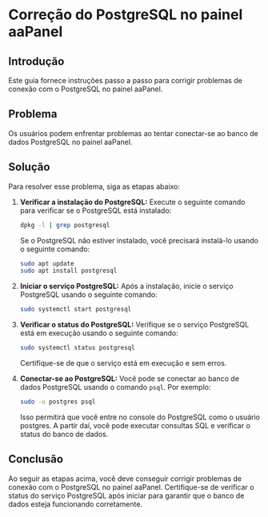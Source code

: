 # Correção do PostgreSQL no painel aaPanel

## Introdução
Este guia fornece instruções passo a passo para corrigir problemas de conexão com o PostgreSQL no painel aaPanel.

## Problema
Os usuários podem enfrentar problemas ao tentar conectar-se ao banco de dados PostgreSQL no painel aaPanel.

## Solução
Para resolver esse problema, siga as etapas abaixo:

1. **Verificar a instalação do PostgreSQL:**
   Execute o seguinte comando para verificar se o PostgreSQL está instalado:

   ```bash
   dpkg -l | grep postgresql
   ```

   Se o PostgreSQL não estiver instalado, você precisará instalá-lo usando o seguinte comando:

   ```bash
   sudo apt update
   sudo apt install postgresql
   ```

2. **Iniciar o serviço PostgreSQL:**
   Após a instalação, inicie o serviço PostgreSQL usando o seguinte comando:

   ```bash
   sudo systemctl start postgresql
   ```

3. **Verificar o status do PostgreSQL:**
   Verifique se o serviço PostgreSQL está em execução usando o seguinte comando:

   ```bash
   sudo systemctl status postgresql
   ```

   Certifique-se de que o serviço está em execução e sem erros.

4. **Conectar-se ao PostgreSQL:**
   Você pode se conectar ao banco de dados PostgreSQL usando o comando `psql`. Por exemplo:

   ```bash
   sudo -u postgres psql
   ```

   Isso permitirá que você entre no console do PostgreSQL como o usuário postgres. A partir daí, você pode executar consultas SQL e verificar o status do banco de dados.

## Conclusão
Ao seguir as etapas acima, você deve conseguir corrigir problemas de conexão com o PostgreSQL no painel aaPanel. Certifique-se de verificar o status do serviço PostgreSQL após iniciar para garantir que o banco de dados esteja funcionando corretamente.

